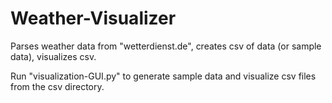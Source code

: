 # Weather-Visualizer
Parses weather data from "wetterdienst.de", creates csv of data (or sample data), visualizes csv.

Run "visualization-GUI.py" to generate sample data and visualize csv files from the csv directory.
